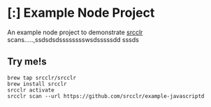 # [:] Example Node Project

An example node project to demonstrate [srcclr](https://www.srsscclr.com) scans.....,ssdsdsdsssssssswsdsssssdd
sssds
## Try me!s

```
brew tap srcclr/srcclr
brew install srcclr
srcclr activate
srcclr scan --url https://github.com/srcclr/example-javascriptd
```

